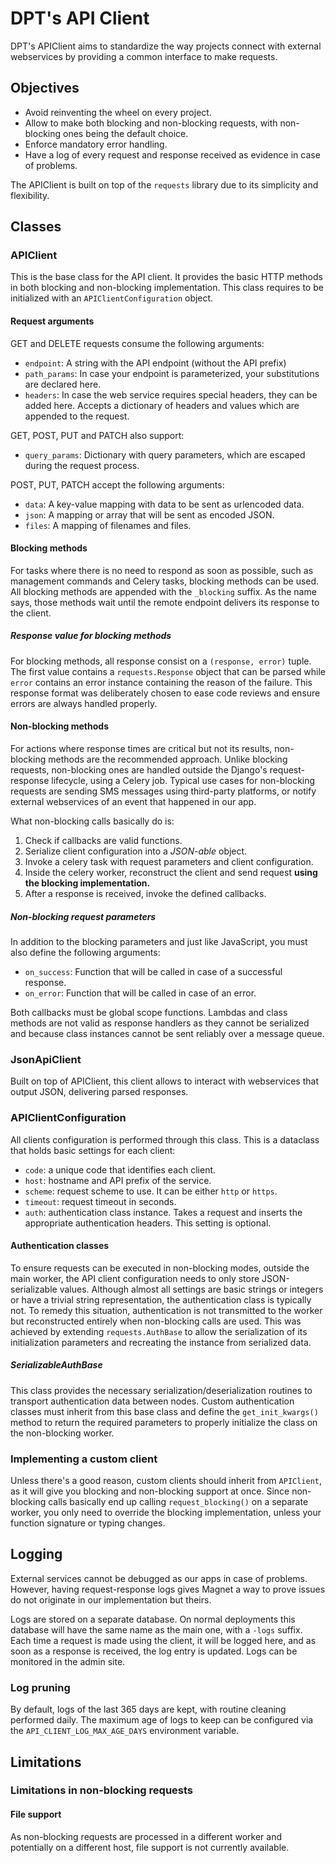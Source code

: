 # DPT's API Client

DPT's APIClient aims to standardize the way projects connect with external webservices
by providing a common interface to make requests.

## Objectives

- Avoid reinventing the wheel on every project.
- Allow to make both blocking and non-blocking requests, with non-blocking ones being
  the default choice.
- Enforce mandatory error handling.
- Have a log of every request and response received as evidence in case of problems.

The APIClient is built on top of the `requests` library due to its simplicity and
flexibility.

## Classes

### APIClient

This is the base class for the API client. It provides the basic HTTP methods in both
blocking and non-blocking implementation. This class requires to be initialized with
an `APIClientConfiguration` object.

#### Request arguments

GET and DELETE requests consume the following arguments:

* `endpoint`: A string with the API endpoint (without the API prefix)
* `path_params`: In case your endpoint is parameterized, your substitutions are declared
  here.
* `headers`: In case the web service requires special headers, they can be added here.
  Accepts a dictionary of headers and values which are appended to the request.

GET, POST, PUT and PATCH also support:

* `query_params`: Dictionary with query parameters, which are escaped during the request
  process.

POST, PUT, PATCH accept the following arguments:

* `data`: A key-value mapping with data to be sent as urlencoded data.
* `json`: A mapping or array that will be sent as encoded JSON.
* `files`: A mapping of filenames and files.

#### Blocking methods

For tasks where there is no need to respond as soon as possible, such as management
commands and Celery tasks, blocking methods can be used. All blocking methods are
appended with the `_blocking` suffix. As the name says, those methods wait until the
remote endpoint delivers its response to the client.

##### Response value for blocking methods

For blocking methods, all response consist on a `(response, error)` tuple. The first
value contains a `requests.Response` object that can be parsed while `error` contains an
error instance containing the reason of the failure.
This response format was deliberately chosen to ease code reviews and ensure errors are
always handled properly.

#### Non-blocking methods

For actions where response times are critical but not its results, non-blocking methods
are the recommended approach. Unlike blocking requests, non-blocking ones are handled
outside the Django's request-response lifecycle, using a Celery job. Typical use cases
for non-blocking requests are sending SMS messages using third-party platforms, or
notify external webservices of an event that happened in our app.

What non-blocking calls basically do is:

1. Check if callbacks are valid functions.
2. Serialize client configuration into a _JSON-able_ object.
3. Invoke a celery task with request parameters and client configuration.
4. Inside the celery worker, reconstruct the client and send request **using the
   blocking implementation.**
5. After a response is received, invoke the defined callbacks.

##### Non-blocking request parameters

In addition to the blocking parameters and just like JavaScript, you must also define
the following arguments:

* `on_success`: Function that will be called in case of a successful response.
* `on_error`: Function that will be called in case of an error.

Both callbacks must be global scope functions. Lambdas and class methods are not valid
as response handlers as they cannot be serialized and because class instances cannot be
sent reliably over a message queue.

### JsonApiClient

Built on top of APIClient, this client allows to interact with webservices that output
JSON, delivering parsed responses.

### APIClientConfiguration

All clients configuration is performed through this class. This is a dataclass that
holds basic settings for each client:

* `code`: a unique code that identifies each client.
* `host`: hostname and API prefix of the service.
* `scheme`: request scheme to use. It can be either `http` or `https`.
* `timeout`: request timeout in seconds.
* `auth`: authentication class instance. Takes a request and inserts the appropriate
  authentication headers. This setting is optional.

#### Authentication classes

To ensure requests can be executed in non-blocking modes, outside the main worker,
the API client configuration needs to only store JSON-serializable values.
Although almost all settings are basic strings or integers or have a trivial string
representation, the authentication class is typically not.
To remedy this situation, authentication is not transmitted to the worker but
reconstructed entirely when non-blocking calls are used. This was achieved by extending
`requests.AuthBase` to allow the serialization of its initialization parameters and
recreating the instance from serialized data.

##### SerializableAuthBase

This class provides the necessary serialization/deserialization routines to transport
authentication data between nodes. Custom authentication classes must inherit from this
base class and define the `get_init_kwargs()` method to return the required parameters
to properly initialize the class on the non-blocking worker.

### Implementing a custom client

Unless there's a good reason, custom clients should inherit from `APIClient`, as it will
give you blocking and non-blocking support at once. Since non-blocking calls basically
end up calling `request_blocking()` on a separate worker, you only need to override
the blocking implementation, unless your function signature or typing changes.

## Logging

External services cannot be debugged as our apps in case of problems. However, having
request-response logs gives Magnet a way to prove issues do not originate in our
implementation but theirs.

Logs are stored on a separate database. On normal deployments this database will have
the same name as the main one, with a `-logs` suffix. Each time a request is made using
the client, it will be logged here, and as soon as a response is received, the log entry
is updated. Logs can be monitored in the admin site.

### Log pruning

By default, logs of the last 365 days are kept, with routine cleaning performed daily.
The maximum age of logs to keep can be configured via the `API_CLIENT_LOG_MAX_AGE_DAYS`
environment variable.

## Limitations

### Limitations in non-blocking requests

#### File support

As non-blocking requests are processed in a different worker and potentially on a
different host, file support is not currently available.
